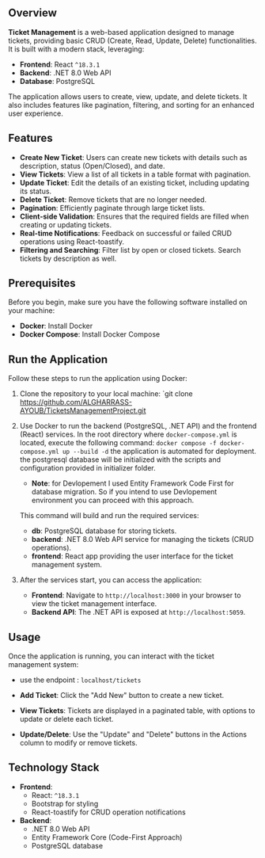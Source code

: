 
## Overview

**Ticket Management** is a web-based application designed to manage tickets, providing basic CRUD (Create, Read, Update, Delete) functionalities. It is built with a modern stack, leveraging:

- **Frontend**: React `^18.3.1`
- **Backend**: .NET 8.0 Web API
- **Database**: PostgreSQL

The application allows users to create, view, update, and delete tickets. It also includes features like pagination, filtering, and sorting for an enhanced user experience.

## Features

- **Create New Ticket**: Users can create new tickets with details such as description, status (Open/Closed), and date.
- **View Tickets**: View a list of all tickets in a table format with pagination.
- **Update Ticket**: Edit the details of an existing ticket, including updating its status.
- **Delete Ticket**: Remove tickets that are no longer needed.
- **Pagination**: Efficiently paginate through large ticket lists.
- **Client-side Validation**: Ensures that the required fields are filled when creating or updating tickets.
- **Real-time Notifications**: Feedback on successful or failed CRUD operations using React-toastify.
- **Filtering and Searching**: Filter list by open or closed tickets. Search tickets by description as well.

## Prerequisites

Before you begin, make sure you have the following software installed on your machine:

- **Docker**: Install Docker
- **Docker Compose**: Install Docker Compose

## Run the Application

Follow these steps to run the application using Docker:

1. Clone the repository to your local machine:
    `git clone https://github.com/ALGHARRASS-AYOUB/TicketsManagementProject.git
    
2. Use Docker to run the backend (PostgreSQL, .NET API) and the frontend (React) services. In the root directory where `docker-compose.yml` is located, execute the following command:
    `docker compose -f docker-compose.yml up --build -d`
    the application is automated for deployment. the postgresql database will be initialized with the scripts and configuration provided in initializer folder.
    - **Note**: for Devlopement I used Entity Framework Code First for database migration. So if you intend to use Devlopement environment you can proceed with this approach. 

    This command will build and run the required services:
    
    - **db**: PostgreSQL database for storing tickets.
    - **backend**: .NET 8.0 Web API service for managing the tickets (CRUD operations).
    - **frontend**: React app providing the user interface for the ticket management system.
3. After the services start, you can access the application:
    
    - **Frontend**: Navigate to `http://localhost:3000` in your browser to view the ticket management interface.
    - **Backend API**: The .NET API is exposed at `http://localhost:5059`.

## Usage

Once the application is running, you can interact with the ticket management system:
- use the endpoint : `localhost/tickets`

- **Add Ticket**: Click the "Add New" button to create a new ticket.
- **View Tickets**: Tickets are displayed in a paginated table, with options to update or delete each ticket.
- **Update/Delete**: Use the "Update" and "Delete" buttons in the Actions column to modify or remove tickets.

## Technology Stack

- **Frontend**:
    - React: `^18.3.1`
    - Bootstrap for styling
    - React-toastify for CRUD operation notifications
- **Backend**:
    - .NET 8.0 Web API
    - Entity Framework Core (Code-First Approach)
    - PostgreSQL database